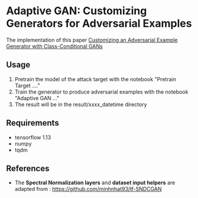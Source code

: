 # Adaptive GAN: Customizing Generators for Adversarial Examples

The implementation of this paper [Customizing an Adversarial Example Generator with Class-Conditional GANs](https://arxiv.org/abs/1806.10496)

## Usage

1. Pretrain the model of the attack target  with the notebook "Pretrain Target ...."
2. Train the generator to produce adversarial examples with the notebook "Adaptive GAN ..." 
3. The result will be in the result/xxxx_datetime directory


## Requirements
+ tensorflow 1.13
+ numpy
+ tqdm




## References
+ The **Spectral Normalization layers** and **dataset input helpers** are adapted from : https://github.com/minhnhat93/tf-SNDCGAN
